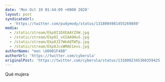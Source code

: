 ```yaml
---
date: 'Mon Oct 19 01:44:09 +0000 2020'
layout: post
syndicateUrl:
  - 'https://twitter.com/pudymody/status/1318004981455269889'
media:
  - /static/stream/Ekp8I1DXEAAYZXW.jpg
  - /static/stream/Ekp8I_vXIAA9HuS.jpg
  - /static/stream/Ekp8JI7WkAQTWTp.jpg
  - /static/stream/Ekp8JcxWMAE1evs.jpg
authorName: "mon \U0001F48B"
authorUrl: 'https://twitter.com/cyberula'
originalPost: 'https://twitter.com/cyberula/status/1318002345360359425'
---
```

Qué mujera 